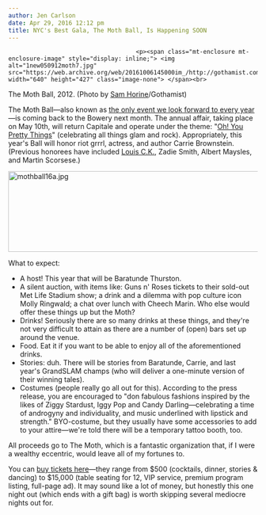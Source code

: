 ```yaml
---
author: Jen Carlson
date: Apr 29, 2016 12:12 pm
title: NYC's Best Gala, The Moth Ball, Is Happening SOON
---
```


	
										<p><span class="mt-enclosure mt-enclosure-image" style="display: inline;"> <img alt="1new050912moth7.jpg" src="https://web.archive.org/web/20161006145000im_/http://gothamist.com/attachments/arts_jen/1new050912moth7.jpg" width="640" height="427" class="image-none"> </span><br>
<span class="photo_caption">The Moth Ball, 2012. (Photo by <a href="https://web.archive.org/web/20161006145000/http://www.samhorine.com/">Sam Horine</a>/Gothamist)</span></p>

<p>The Moth Ball&#x2014;also known as <a href="https://web.archive.org/web/20161006145000/http://gothamist.com/tags/themothball">the only event we look forward to every year</a>&#x2014;is coming back to the Bowery next month. The annual affair, taking place on May 10th, will return Capitale and operate under the theme: &quot;<a href="https://web.archive.org/web/20161006145000/https://themoth.org/events/oh-you-pretty-things-the-2016-moth-ball">Oh! You Pretty Things</a>&quot; (celebrating all things glam and rock). Appropriately, this year&apos;s Ball will honor riot grrrl, actress, and author Carrie Brownstein. (Previous honorees have included <a href="https://web.archive.org/web/20161006145000/http://gothamist.com/2015/05/13/louis_ck_the_moth.php#photo-1">Louis C.K.</a>, Zadie Smith, Albert Maysles, and Martin Scorsese.)</p>

<p><span class="mt-enclosure mt-enclosure-image" style="display: inline;"> <img alt="mothball16a.jpg" src="https://web.archive.org/web/20161006145000im_/http://gothamist.com/attachments/arts_jen/mothball16a.jpg" width="640" height="163" class="image-none"> </span></p>

<p>What to expect: <br>
</p><ul><li>A host! This year that will be Baratunde Thurston.<br>
</li><li>A silent auction, with items like: Guns n&apos; Roses tickets to their sold-out Met Life Stadium show; a drink and a dilemma with pop culture icon Molly Ringwald; a chat over lunch with Cheech Marin. Who else would offer these things up but the Moth?<br>
</li><li>Drinks! Seriously there are so many drinks at these things, and they&apos;re not very difficult to attain as there are a number of (open) bars set up around the venue.<br>
</li><li>Food. Eat it if you want to be able to enjoy all of the aforementioned drinks.<br>
</li><li>Stories: duh. There will be stories from Baratunde, Carrie, and last year&apos;s GrandSLAM champs (who will deliver a one-minute version of their winning tales).<br>
</li><li>Costumes (people really go all out for this). According to the press release, you are encouraged to &quot;don fabulous fashions inspired by the likes of Ziggy Stardust, Iggy Pop and Candy Darling&#x2014;celebrating a time of androgyny and individuality, and music underlined with lipstick and strength.&quot; BYO-costume, but they usually have some accessories to add to your attire&#x2014;we&apos;re told there will be a temporary tattoo booth, too.</li></ul><p></p>

<p>All proceeds go to The Moth, which is a fantastic organization that, if I were a wealthy eccentric, would leave all of my fortunes to.</p>

<p>You can <a href="https://web.archive.org/web/20161006145000/https://themoth.secure.force.com/ticket/#sections_a0FU000000CspGtMAJ">buy tickets here</a>&#x2014;they range from $500 (cocktails, dinner, stories &amp; dancing) to $15,000 (table seating for 12, VIP service, premium program listing, full-page ad). It may sound like a lot of money, but honestly this one night out (which ends with a gift bag) is worth skipping several mediocre nights out for.</p>					
										
									
				